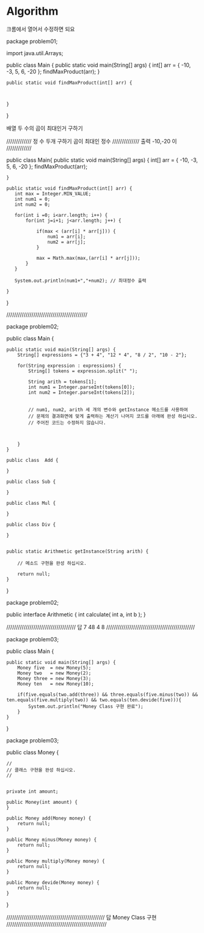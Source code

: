 # Algorithm
크롬에서 열어서 수정하면 되요 
 
package problem01;

import java.util.Arrays;

public class Main {
	public static void main(String[] args) {
		int[] arr = { -10, -3, 5, 6, -20 };
		findMaxProduct(arr);
	}

	public static void findMaxProduct(int[] arr) {
		
		
		
	}
}


배열 두 수의 곱이 최대인거 구하기


/////////////
정 수 두개 구하기 곱이 최대인 정수 
//////////////
출력 -10,-20 이 
/////////////

public class Main{
	public static void main(String[] args) {
		int[] arr = { -10, -3, 5, 6, -20 }; 
		findMaxProduct(arr);

	}
	
	public static void findMaxProduct(int[] arr) {
	   int max = Integer.MIN_VALUE;
	   int num1 = 0;
	   int num2 = 0;
	   
	   for(int i =0; i<arr.length; i++) {
		   for(int j=i+1; j<arr.length; j++) {
			   
			   if(max < (arr[i] * arr[j])) {
				   num1 = arr[i];
				   num2 = arr[j];
			   }
			   
			   max = Math.max(max,(arr[i] * arr[j]));
		   }
	   }
       
	   System.out.println(num1+","+num2); // 최대정수 출력
	   
	}
	
	
}



//////////////////////////////////////////



package problem02;

public class Main {

	public static void main(String[] args) {
		String[] expressions = {"3 + 4", "12 * 4", "8 / 2", "10 - 2"};
		
		for(String expression : expressions) {
			String[] tokens = expression.split(" ");
			
			String arith = tokens[1];
			int num1 = Integer.parseInt(tokens[0]);
			int num2 = Integer.parseInt(tokens[2]);

			
			// num1, num2, arith 세 개의 변수와 getInstance 메소드를 사용하여
			// 문제의 결과화면에 맞게 출력하는 계산기 나머지 코드를 아래에 완성 하십시오.
			// 주어진 코드는 수정하지 않습니다.

		
		
		}
	}
	
	public class  Add {
		
	}
	
	public class Sub {
		
	}
	
	public class Mul {
		
	}
	
	public class Div {
		
	}

	
	public static Arithmetic getInstance(String arith) {
		
		// 메소드 구현을 완성 하십시오.
		
		return null;
	}
}

package problem02;

public interface Arithmetic {
	int calculate( int a, int b );
}

////////////////////////////////////
답
7
48
4
8
//////////////////////////////////////////////

package problem03;

public class Main {
	
	public static void main(String[] args) {
		Money five  = new Money(5);
        Money two   = new Money(2);
        Money three = new Money(3);
        Money ten   = new Money(10);
        
        if(five.equals(two.add(three)) && three.equals(five.minus(two)) && ten.equals(five.multiply(two)) && two.equals(ten.devide(five))){
            System.out.println("Money Class 구현 완료");
        }
	}
}

package problem03;

public class Money {
	
	//
	// 클래스 구현을 완성 하십시오.
	// 

	
	private int amount;
	
	public Money(int amount) {
	}

	public Money add(Money money) {
		return null;
	}

	public Money minus(Money money) {
		return null;
	}

	public Money multiply(Money money) {
		return null;
	}

	public Money devide(Money money) {
		return null;
	}
}

///////////////////////////////////////////////////
답
Money Class 구현
////////////////////////////////////////////////////
